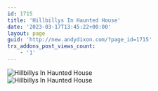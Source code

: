 ```yaml
---
id: 1715
title: 'Hillbillys In Haunted House'
date: '2023-03-17T13:45:22+00:00'
layout: page
guid: 'http://new.andydixon.com/?page_id=1715'
trx_addons_post_views_count:
    - '1'
---
```


![Hillbillys In Haunted House](https://i0.wp.com/assets.g8x2.ldn.idrivee2-23.com/posters/Hillbillys%20In%20Haunted%20House%2001.jpg?w=1200&ssl=1 "Hillbillys In Haunted House")  
![Hillbillys In Haunted House](https://i0.wp.com/assets.g8x2.ldn.idrivee2-23.com/posters/Hillbillys%20In%20Haunted%20House%2002.jpg?w=1200&ssl=1 "Hillbillys In Haunted House")